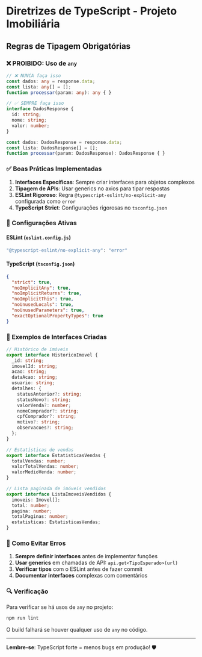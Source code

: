 # Diretrizes de TypeScript - Projeto Imobiliária

## Regras de Tipagem Obrigatórias

### ❌ PROIBIDO: Uso de `any`

```typescript
// ❌ NUNCA faça isso
const dados: any = response.data;
const lista: any[] = [];
function processar(param: any): any { }
```

```typescript
// ✅ SEMPRE faça isso
interface DadosResponse {
  id: string;
  nome: string;
  valor: number;
}

const dados: DadosResponse = response.data;
const lista: DadosResponse[] = [];
function processar(param: DadosResponse): DadosResponse { }
```

### ✅ Boas Práticas Implementadas

1. **Interfaces Específicas**: Sempre criar interfaces para objetos complexos
2. **Tipagem de APIs**: Usar generics no axios para tipar respostas
3. **ESLint Rigoroso**: Regra `@typescript-eslint/no-explicit-any` configurada como `error`
4. **TypeScript Strict**: Configurações rigorosas no `tsconfig.json`

### 🔧 Configurações Ativas

#### ESLint (`eslint.config.js`)
```javascript
"@typescript-eslint/no-explicit-any": "error"
```

#### TypeScript (`tsconfig.json`)
```json
{
  "strict": true,
  "noImplicitAny": true,
  "noImplicitReturns": true,
  "noImplicitThis": true,
  "noUnusedLocals": true,
  "noUnusedParameters": true,
  "exactOptionalPropertyTypes": true
}
```

### 📝 Exemplos de Interfaces Criadas

```typescript
// Histórico de imóveis
export interface HistoricoImovel {
  _id: string;
  imovelId: string;
  acao: string;
  dataAcao: string;
  usuario: string;
  detalhes: {
    statusAnterior?: string;
    statusNovo?: string;
    valorVenda?: number;
    nomeComprador?: string;
    cpfComprador?: string;
    motivo?: string;
    observacoes?: string;
  };
}

// Estatísticas de vendas
export interface EstatisticasVendas {
  totalVendas: number;
  valorTotalVendas: number;
  valorMedioVenda: number;
}

// Lista paginada de imóveis vendidos
export interface ListaImoveisVendidos {
  imoveis: Imovel[];
  total: number;
  pagina: number;
  totalPaginas: number;
  estatisticas: EstatisticasVendas;
}
```

### 🚨 Como Evitar Erros

1. **Sempre definir interfaces** antes de implementar funções
2. **Usar generics** em chamadas de API: `api.get<TipoEsperado>(url)`
3. **Verificar tipos** com o ESLint antes de fazer commit
4. **Documentar interfaces** complexas com comentários

### 🔍 Verificação

Para verificar se há usos de `any` no projeto:
```bash
npm run lint
```

O build falhará se houver qualquer uso de `any` no código.

---

**Lembre-se**: TypeScript forte = menos bugs em produção! 🛡️